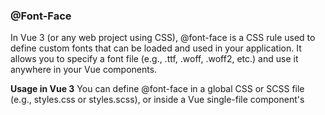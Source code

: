 ### @Font-Face

In Vue 3 (or any web project using CSS), @font-face is a CSS rule used to define custom fonts that can be loaded and used in your application. It allows you to specify a font file (e.g., .ttf, .woff, .woff2, etc.) 
and use it anywhere in your Vue components.

**Usage in Vue 3**
You can define @font-face in a global CSS or SCSS file (e.g., styles.css or styles.scss), or inside a Vue single-file component's <style> section.

&nbsp;</br>
**Example: Using @font-face in a global CSS file**

Create or update your global style.css file:

``` js
@font-face {
  font-family: 'CustomFont';
  src: url('@/assets/fonts/CustomFont.woff2') format('woff2'),
       url('@/assets/fonts/CustomFont.woff') format('woff');
  font-weight: normal;
  font-style: normal;
}

body {
  font-family: 'CustomFont', sans-serif;
}
```

&nbsp;</br>
**Example: Using @font-face inside a Vue component**

If you want to define the font only in a specific component:

``` js
<template>
  <div class="custom-text">Custom font, in Vue 3!</div>
</template>

<style scoped>
@font-face {
  font-family: 'CustomizedFont';
  src: url('@/assets/fonts/CustomizedFont.woff2') format('woff2');
}

.custom-text {
  font-family: 'CustomizedFont', sans-serif;
}
</style>

```


**Where to place font files?**
In a Vue 3 project, font files are typically placed inside the src/assets/fonts/ directory. If using Vite, @ resolves to the src/ directory.

Would you like help with dynamically loading fonts or ensuring compatibility across browsers?
